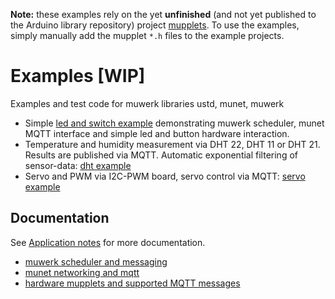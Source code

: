**Note:** these examples rely on the yet **unfinished** (and not yet published to the Arduino library repository) project [mupplets](https://github.com/muwerk/mupplets). To use the examples, simply manually add the mupplet `*.h` files to the example projects.

# Examples [WIP]

Examples and test code for muwerk libraries ustd, munet, muwerk

* Simple [led and switch example](https://github.com/muwerk/Examples/tree/master/led) demonstrating muwerk scheduler, 
munet MQTT interface and simple led and button hardware interaction.
* Temperature and humidity measurement via DHT 22, DHT 11 or DHT 21. Results are published via MQTT. Automatic exponential filtering of sensor-data: [dht example](https://github.com/muwerk/Examples/tree/master/dht)
* Servo and PWM via I2C-PWM board, servo control via MQTT: [servo example](https://github.com/muwerk/Examples/tree/master/servo)

## Documentation

See [Application notes](https://github.com/muwerk/mupplets/blob/master/README.md) for more documentation.

* [muwerk scheduler and messaging](https://github.com/muwerk/muwerk)
* [munet networking and mqtt](https://github.com/muwerk/munet)
* [hardware mupplets and supported MQTT messages](https://github.com/muwerk/mupplets)
